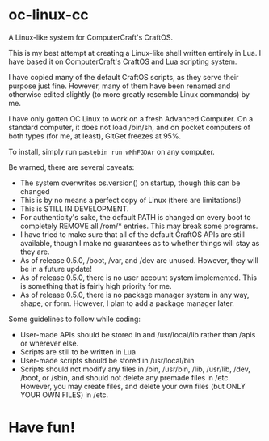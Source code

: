 # oc-linux-cc
A Linux-like system for ComputerCraft's CraftOS.

This is my best attempt at creating a Linux-like shell written entirely in Lua. I have based it on ComputerCraft's CraftOS and
Lua scripting system.

I have copied many of the default CraftOS scripts, as they serve their purpose just fine. However, many of them have been renamed and otherwise edited slightly (to more greatly resemble Linux commands) by me.

I have only gotten OC Linux to work on a fresh Advanced Computer. On a standard computer, it does not load /bin/sh, and on pocket computers of both types (for me, at least), GitGet freezes at 95%.

To install, simply run `pastebin run wMhFGDAr` on any computer.

Be warned, there are several caveats:
  - The system overwrites os.version() on startup, though this can be changed
  - This is by no means a perfect copy of Linux (there are limitations!)
  - This is STILL IN DEVELOPMENT.
  - For authenticity's sake, the default PATH is changed on every boot to completely REMOVE all /rom/* entries. This may break some programs.
  - I have tried to make sure that all of the default CraftOS APIs are still available, though I make no guarantees as to whether things will stay as they are.
  - As of release 0.5.0, /boot, /var, and /dev are unused. However, they will be in a future update!
  - As of release 0.5.0, there is no user account system implemented. This is something that is fairly high priority for me.
  - As of release 0.5.0, there is no package manager system in any way, shape, or form. However, I plan to add a package manager later.

 Some guidelines to follow while coding:
  - User-made APIs should be stored in and /usr/local/lib rather than /apis or wherever else.
  - Scripts are still to be written in Lua
  - User-made scripts should be stored in /usr/local/bin
  - Scripts should not modify any files in /bin, /usr/bin, /lib, /usr/lib, /dev, /boot, or /sbin, and should not delete any premade files in /etc. However, you may create files, and delete your own files (but ONLY YOUR OWN FILES) in /etc.
  
# Have fun!
